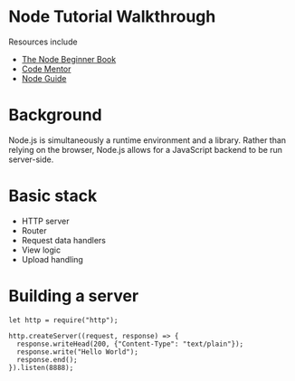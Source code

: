 # Node Tutorial Walkthrough
Resources include
  * [The Node Beginner Book](http://www.nodebeginner.org/)
  * [Code Mentor](https://www.codementor.io/olatundegaruba/nodejs-restful-apis-in-10-minutes-q0sgsfhbd)
  * [Node Guide](http://nodeguide.com/)

# Background
  Node.js is simultaneously a runtime environment and a library. Rather than relying on the browser, Node.js allows for a JavaScript backend to be run server-side.

# Basic stack
  * HTTP server
  * Router
  * Request data handlers
  * View logic
  * Upload handling

# Building a server
  ```
  let http = require("http");

  http.createServer((request, response) => {
    response.writeHead(200, {"Content-Type": "text/plain"});
    response.write("Hello World");
    response.end();
  }).listen(8888);

  ```
